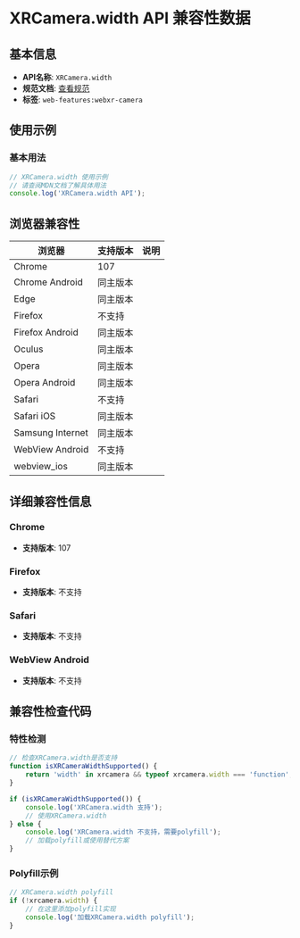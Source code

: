# XRCamera.width API 兼容性数据

## 基本信息

- **API名称**: `XRCamera.width`
- **规范文档**: [查看规范](https://immersive-web.github.io/raw-camera-access/#dom-xrcamera-width)
- **标签**: `web-features:webxr-camera`

## 使用示例

### 基本用法

```javascript
// XRCamera.width 使用示例
// 请查阅MDN文档了解具体用法
console.log('XRCamera.width API');
```

## 浏览器兼容性

| 浏览器 | 支持版本 | 说明 |
|--------|----------|------|
| Chrome | 107 |  |
| Chrome Android | 同主版本 |  |
| Edge | 同主版本 |  |
| Firefox | 不支持 |  |
| Firefox Android | 同主版本 |  |
| Oculus | 同主版本 |  |
| Opera | 同主版本 |  |
| Opera Android | 同主版本 |  |
| Safari | 不支持 |  |
| Safari iOS | 同主版本 |  |
| Samsung Internet | 同主版本 |  |
| WebView Android | 不支持 |  |
| webview_ios | 同主版本 |  |

## 详细兼容性信息

### Chrome

- **支持版本**: 107

### Firefox

- **支持版本**: 不支持

### Safari

- **支持版本**: 不支持

### WebView Android

- **支持版本**: 不支持

## 兼容性检查代码

### 特性检测

```javascript
// 检查XRCamera.width是否支持
function isXRCameraWidthSupported() {
    return 'width' in xrcamera && typeof xrcamera.width === 'function';
}

if (isXRCameraWidthSupported()) {
    console.log('XRCamera.width 支持');
    // 使用XRCamera.width
} else {
    console.log('XRCamera.width 不支持，需要polyfill');
    // 加载polyfill或使用替代方案
}
```

### Polyfill示例

```javascript
// XRCamera.width polyfill
if (!xrcamera.width) {
    // 在这里添加polyfill实现
    console.log('加载XRCamera.width polyfill');
}
```

